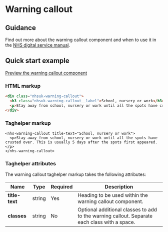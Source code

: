 ﻿# Warning callout

## Guidance

Find out more about the warning callout component and when to use it in the [NHS digital service manual](https://beta.nhs.uk/service-manual/styles-components-patterns/warning-callout).

## Quick start example

[Preview the warning callout component](https://dotnetcorefelpoc.azurewebsites.net/components/warning-callout)

### HTML markup

```html
<div class="nhsuk-warning-callout">
  <h3 class="nhsuk-warning-callout__label">School, nursery or work</h3>
  <p>Stay away from school, nursery or work until all the spots have crusted over. This is usually 5 days after the spots first appeared.</p>
</div>
```

### Taghelper markup

```
<nhs-warning-callout title-text="School, nursery or work">
  <p>Stay away from school, nursery or work until all the spots have crusted over. This is usually 5 days after the spots first appeared.</p>
</nhs-warning-callout>
```

### Taghelper attributes

The warning callout taghelper markup takes the following attributes:

| Name                | Type     | Required  | Description  |
| --------------------|----------|-----------|--------------|
| **title-text**             | string   | Yes       | Heading to be used within the warning callout component. |
| **classes**             | string   | No        | Optional additional classes to add to the warning callout. Separate each class with a space. |
